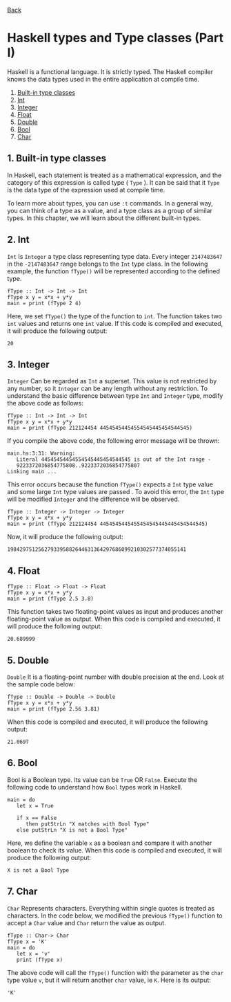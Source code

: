 [Back](README.md)
# Haskell types and Type classes (Part I)

Haskell is a functional language. It is strictly typed. The Haskell compiler knows the data types used in the entire application at compile time.

1. [Built-in type classes](#1.-**Built-in-type-classes**)
2. [Int](#2.-**Int**)
3. [Integer](#3.-**Integer**)
4. [Float](#4.-**Float**)
5. [Double](#5.-**Double**)
6. [Bool](#5.-**Bool**)
7. [Char](#5.-**Char**)

## 1. **Built-in type classes**

In Haskell, each statement is treated as a mathematical expression, and the category of this expression is called type ( `Type` ). It can be said that it `Type` is the data type of the expression used at compile time.

To learn more about types, you can use `:t` commands. In a general way, you can think of a type as a value, and a type class as a group of similar types. In this chapter, we will learn about the different built-in types.

## 2. **Int**

`Int` Is `Integer` a type class representing type data. Every integer `2147483647` in the `-2147483647` range belongs to the `Int` type class. In the following example, the function `fType()` will be represented according to the defined type.

```
fType :: Int -> Int -> Int 
fType x y = x*x + y*y
main = print (fType 2 4)
```

Here, we set `fType()` the type of the function to `int`. The function takes two `int` values ​​and returns one `int` value. If this code is compiled and executed, it will produce the following output:

```
20
```

## 3. **Integer**

`Integer` Can be regarded as `Int` a superset. This value is not restricted by any number, so it `Integer` can be any length without any restriction. To understand the basic difference between type `Int` and `Integer` type, modify the above code as follows:

```
fType :: Int -> Int -> Int 
fType x y = x*x + y*y 
main = print (fType 212124454 44545454454554545445454544545)
```

If you compile the above code, the following error message will be thrown:

```
main.hs:3:31: Warning:            
   Literal 44545454454554545445454544545 is out of the Int range -
   9223372036854775808..9223372036854775807 
Linking main ...
```

This error occurs because the function `fType()` expects a `Int` type value and some large `Int` type values are passed . To avoid this error, the `Int` type will be modified `Integer` and the difference will be observed.

```
fType :: Integer -> Integer -> Integer 
fType x y = x*x + y*y 
main = print (fType 212124454 4454545445455454545445445454544545)
```

Now, it will produce the following output:


```
1984297512562793395882644631364297686099210302577374055141
```

## 4. **Float**

```
fType :: Float -> Float -> Float 
fType x y = x*x + y*y 
main = print (fType 2.5 3.8)
```

This function takes two floating-point values ​​as input and produces another floating-point value as output. When this code is compiled and executed, it will produce the following output:

```
20.689999
```

## 5. **Double**

`Double` It is a floating-point number with double precision at the end. Look at the sample code below:

```
fType :: Double -> Double -> Double 
fType x y = x*x + y*y 
main = print (fType 2.56 3.81)
```

When this code is compiled and executed, it will produce the following output:

```
21.0697
```

## 6. **Bool**

Bool is a Boolean type. Its value can be `True` OR `False`. Execute the following code to understand how `Bool` types work in Haskell.

```
main = do  
   let x = True 

   if x == False 
      then putStrLn "X matches with Bool Type" 
   else putStrLn "X is not a Bool Type"
```

Here, we define the variable `x` as a boolean and compare it with another boolean to check its value. When this code is compiled and executed, it will produce the following output:

```
X is not a Bool Type
```

## 7. **Char**

`Char` Represents characters. Everything within single quotes is treated as characters. In the code below, we modified the previous `fType()` function to accept a `Char` value and `Char` return the value as output.

```
fType :: Char-> Char 
fType x = 'K' 
main = do  
   let x = 'v' 
   print (fType x)
```

The above code will call the `fType()` function with the parameter as the `char` type value `v`, but it will return another `char` value, ie `K`. Here is its output:

```
'K'
```